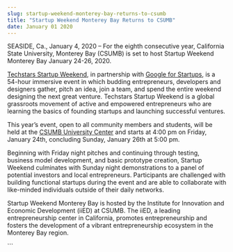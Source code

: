 ```yaml
---
slug: startup-weekend-monterey-bay-returns-to-csumb
title: "Startup Weekend Monterey Bay Returns to CSUMB"
date: January 01 2020
---
```


 
<p>
  SEASIDE, Ca., January 4, 2020 – For the eighth consecutive year, California
  State University, Monterey Bay (CSUMB) is set to host Startup Weekend Monterey
  Bay January 24-26, 2020.
</p>
<p>
  <a href="https://startupweekend.org/">Techstars Startup Weekend</a>, in
  partnership with
  <a href="https://grow.google/startups/#!?modal_active=none"
    >Google for Startups</a
  >, is a 54-hour immersive event in which budding entrepreneurs, developers and
  designers gather, pitch an idea, join a team, and spend the entire weekend
  designing the next great venture. Techstars Startup Weekend is a global
  grassroots movement of active and empowered entrepreneurs who are learning the
  basics of founding startups and launching successful ventures.
</p>
<p>
  This year’s event, open to all community members and students, will be held at
  the
  <a href="https://csumb.edu/directory/building/29">CSUMB University Center</a>
  and starts at 4:00 pm on Friday, January 24th, concluding Sunday, January 26th
  at 5:00 pm.
</p>
<p>
  Beginning with Friday night pitches and continuing through testing, business
  model development, and basic prototype creation, Startup Weekend culminates
  with Sunday night demonstrations to a panel of potential investors and local
  entrepreneurs. Participants are challenged with building functional startups
  during the event and are able to collaborate with like-minded individuals
  outside of their daily networks.
</p>
<p>
  Startup Weekend Monterey Bay is hosted by the Institute for Innovation and
  Economic Development (iiED) at CSUMB. The iiED, a leading entrepreneurship
  center in California, promotes entrepreneurship and fosters the development of
  a vibrant entrepreneurship ecosystem in the Monterey Bay region.
</p>
```
